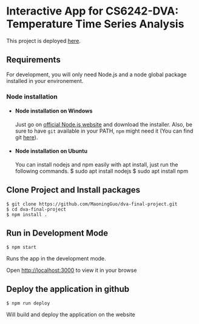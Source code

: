 # Interactive App for CS6242-DVA: Temperature Time Series Analysis

This project is deployed [here](https://maoningguo.github.io/dva-final-project/).


## Requirements

For development, you will only need Node.js and a node global package installed in your environement.

### Node installation

- #### Node installation on Windows
  Just go on [official Node.js website](https://nodejs.org/) and download the installer.
Also, be sure to have `git` available in your PATH, `npm` might need it (You can find git [here](https://git-scm.com/)).

- #### Node installation on Ubuntu
  You can install nodejs and npm easily with apt install, just run the following commands.
      $ sudo apt install nodejs
      $ sudo apt install npm



## Clone Project and Install packages

    $ git clone https://github.com/MaoningGuo/dva-final-project.git
    $ cd dva-final-project
    $ npm install .

## Run in Development Mode

    $ npm start
Runs the app in the development mode.

Open [http://localhost:3000](http://localhost:3000) to view it in your browse

## Deploy the application in github

    $ npm run deploy
 
 Will build and deploy the application on the website


